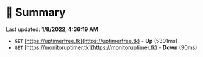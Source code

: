 # 📖 Summary
Last updated: **1/8/2022, 4:36:19 AM**

- `GET` [https://uptimerfree.tk](https://uptimerfree.tk) - **Up** (5301ms)
- `GET` [https://monitoruptimer.tk](https://monitoruptimer.tk) - **Down** (90ms)
